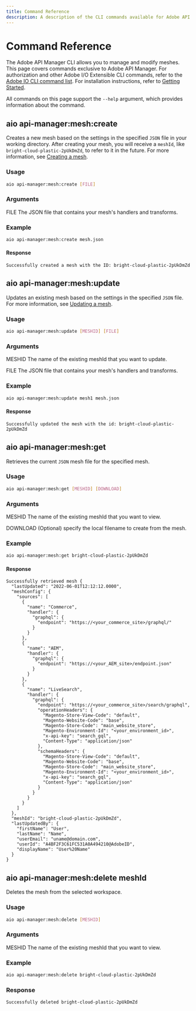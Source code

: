 ```yaml
---
title: Command Reference
description: A description of the CLI commands available for Adobe API Manager.
---
```


# Command Reference

The Adobe API Manager CLI allows you to manage and modify meshes. This page covers commands exclusive to Adobe API Manager. For authorization and other Adobe I/O Extensible CLI commands, refer to the [Adobe IO CLI command list]. For installation instructions, refer to [Getting Started].

All commands on this page support the `--help` argument, which provides information about the command.

## aio api-manager:mesh:create

Creates a new mesh based on the settings in the specified `JSON` file in your working directory. After creating your mesh, you will receive a  `meshId`, like `bright-cloud-plastic-2pUkDmZd`, to refer to it in the future. For more information, see [Creating a mesh].

### Usage

```bash
aio api-manager:mesh:create [FILE]
```

### Arguments

  FILE    The JSON file that contains your mesh's handlers and transforms.

### Example

```bash
aio api-manager:mesh:create mesh.json
```

#### Response

```terminal
Successfully created a mesh with the ID: bright-cloud-plastic-2pUkDmZd
```

## aio api-manager:mesh:update

Updates an existing mesh based on the settings in the specified `JSON` file. For more information, see [Updating a mesh].

### Usage

```bash
aio api-manager:mesh:update [MESHID] [FILE]
```

### Arguments

  MESHID  The name of the existing meshId that you want to update.

  FILE    The JSON file that contains your mesh's handlers and transforms.

### Example

```bash
aio api-manager:mesh:update mesh1 mesh.json
```

#### Response

```terminal
Successfully updated the mesh with the id: bright-cloud-plastic-2pUkDmZd
```

## aio api-manager:mesh:get

Retrieves the current `JSON` mesh file for the specified mesh.

### Usage

```bash
aio api-manager:mesh:get [MESHID] [DOWNLOAD]
```

### Arguments

  MESHID    The name of the existing meshId that you want to view.
  
  DOWNLOAD  (Optional) specify the local filename to create from the mesh.

### Example

```bash
aio api-manager:mesh:get bright-cloud-plastic-2pUkDmZd
```

#### Response

```terminal
Successfully retrieved mesh {
  "lastUpdated": "2022-06-01T12:12:12.0000",
  "meshConfig": {
    "sources": [
      {
        "name": "Commerce",
        "handler": {
          "graphql": {
            "endpoint": "https://<your_commerce_site>/graphql/"
          }
        }
      },
      {
        "name": "AEM",
        "handler": {
          "graphql": {
            "endpoint": "https://<your_AEM_site>/endpoint.json"
          }
        }
      },
      {
        "name": "LiveSearch",
        "handler": {
          "graphql": {
            "endpoint": "https://<your_commerce_site>/search/graphql",
            "operationHeaders": {
              "Magento-Store-View-Code": "default",
              "Magento-Website-Code": "base",
              "Magento-Store-Code": "main_website_store",
              "Magento-Environment-Id": "<your_environment_id>",
              "x-api-key": "search_gql",
              "Content-Type": "application/json"
            },
            "schemaHeaders": {
              "Magento-Store-View-Code": "default",
              "Magento-Website-Code": "base",
              "Magento-Store-Code": "main_website_store",
              "Magento-Environment-Id": "<your_environment_id>",
              "x-api-key": "search_gql",
              "Content-Type": "application/json"
            }
          }
        }
      }
    ]
  },
  "meshId": "bright-cloud-plastic-2pUkDmZd",
  "lastUpdatedBy": {
    "firstName": "User",
    "lastName": "Name",
    "userEmail": "uname@domain.com",
    "userId": "A4BF2F3C61FC531A0A494210@AdobeID",
    "displayName": "User%20Name"
  }
}
```

## aio api-manager:mesh:delete meshId

Deletes the mesh from the selected workspace.

### Usage

```bash
aio api-manager:mesh:delete [MESHID]
```

### Arguments

  MESHID    The name of the existing meshId that you want to view.

### Example

```bash
aio api-manager:mesh:delete bright-cloud-plastic-2pUkDmZd
```

### Response

```terminal
Successfully deleted bright-cloud-plastic-2pUkDmZd
```

<!-- Link Definitions -->
[Getting Started]: getting-started.md
[Adobe IO CLI command list]: https://github.com/adobe/aio-cli#commands
[Creating a mesh]: create-mesh.md
[Updating a mesh]: create-mesh.md#update_an_existing_mesh

